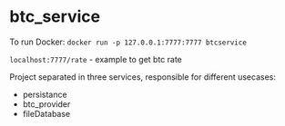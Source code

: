 # btc_service

To run Docker: `docker run -p 127.0.0.1:7777:7777 btcservice`

`localhost:7777/rate` - example to get btc rate

Project separated in three services, responsible for different usecases: 

* persistance
* btc_provider
* fileDatabase
